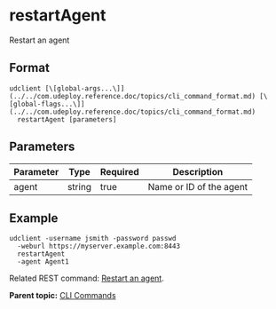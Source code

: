 # restartAgent

Restart an agent

## Format

```
udclient [\[global-args...\]](../../com.udeploy.reference.doc/topics/cli_command_format.md) [\[global-flags...\]](../../com.udeploy.reference.doc/topics/cli_command_format.md)
  restartAgent [parameters]
```

## Parameters

|Parameter|Type|Required|Description|
|---------|----|--------|-----------|
|agent|string|true|Name or ID of the agent|

## Example

```
udclient -username jsmith -password passwd 
  -weburl https://myserver.example.com:8443
  restartAgent
  -agent Agent1
```

Related REST command: [Restart an agent](rest_cli_agentcli_restart_put.md).

**Parent topic:** [CLI Commands](../../com.udeploy.reference.doc/topics/cli_commands.md)


